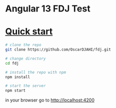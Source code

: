 # Angular 13 FDJ Test

# [Quick start](#quick-start)

```bash
# clone the repo
git clone https://github.com/OscarDJAHI/fdj.git

# change directory
cd fdj

# install the repo with npm
npm install

# start the server
npm start

```
in your browser go to [http://localhost:4200](http://localhost:4200)
